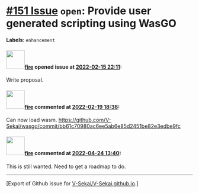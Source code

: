 # [\#151 Issue](https://github.com/V-Sekai/V-Sekai.github.io/issues/151) `open`: Provide user generated scripting using WasGO
**Labels**: `enhancement`


#### <img src="https://avatars.githubusercontent.com/u/32321?u=c2e06a3d2b49a467aa907e54aa259516440267cc&v=4" width="50">[fire](https://github.com/fire) opened issue at [2022-02-15 22:11](https://github.com/V-Sekai/V-Sekai.github.io/issues/151):

Write proposal.

#### <img src="https://avatars.githubusercontent.com/u/32321?u=c2e06a3d2b49a467aa907e54aa259516440267cc&v=4" width="50">[fire](https://github.com/fire) commented at [2022-02-19 18:38](https://github.com/V-Sekai/V-Sekai.github.io/issues/151#issuecomment-1046079898):

Can now load wasm. https://github.com/V-Sekai/wasgo/commit/bb61c70980ac6ee5ab6e85d2451be82e3edbe9fc

#### <img src="https://avatars.githubusercontent.com/u/32321?u=c2e06a3d2b49a467aa907e54aa259516440267cc&v=4" width="50">[fire](https://github.com/fire) commented at [2022-04-24 13:40](https://github.com/V-Sekai/V-Sekai.github.io/issues/151#issuecomment-1107844334):

This is still wanted. Need to get a roadmap to do.


-------------------------------------------------------------------------------



[Export of Github issue for [V-Sekai/V-Sekai.github.io](https://github.com/V-Sekai/V-Sekai.github.io).]
